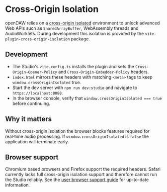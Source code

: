 # Cross-Origin Isolation

openDAW relies on a [cross-origin isolated](https://developer.mozilla.org/docs/Web/API/Window/crossOriginIsolated) environment to unlock advanced Web APIs such as `SharedArrayBuffer`, WebAssembly threads and AudioWorklets. During development this isolation is provided by the `vite-plugin-cross-origin-isolation` package.

## Development

- The Studio's `vite.config.ts` installs the plugin and sets the `Cross-Origin-Opener-Policy` and `Cross-Origin-Embedder-Policy` headers.
- `index.html` mirrors these headers with matching `<meta>` tags to keep `window.crossOriginIsolated` true.
- Start the dev server with `npm run dev:studio` and navigate to `https://localhost:8080`.
- In the browser console, verify that `window.crossOriginIsolated === true` before continuing.

## Why it matters

Without cross-origin isolation the browser blocks features required for real‑time audio processing. If `window.crossOriginIsolated` is `false` the application will terminate early.

## Browser support

Chromium based browsers and Firefox support the required headers. Safari currently lacks full cross-origin isolation support and therefore cannot run the Studio reliably. See the [user browser support guide](../../docs-user/browser-support.md) for up-to-date information.
